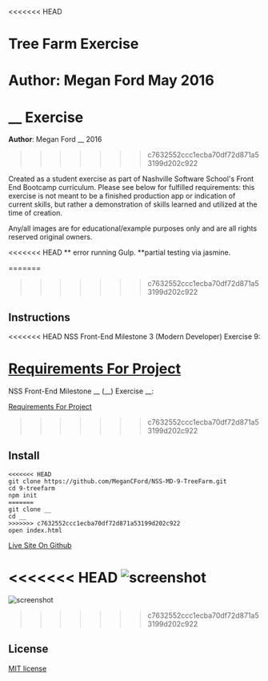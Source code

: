 <<<<<<< HEAD
# Tree Farm Exercise

**Author**: Megan Ford May 2016 
=======
# __ Exercise

**Author**: Megan Ford __ 2016 
>>>>>>> c7632552ccc1ecba70df72d871a53199d202c922


Created as a student exercise as part of Nashville Software School's Front End Bootcamp curriculum. Please see below for fulfilled requirements: this exercise is not meant to be a finished production app or indication of current skills, but rather a demonstration of skills learned and utilized at the time of creation.


Any/all images are for educational/example purposes only and are all rights reserved original owners. 

<<<<<<< HEAD
** error running Gulp. 
**partial testing via jasmine. 

=======
>>>>>>> c7632552ccc1ecba70df72d871a53199d202c922

## Instructions


<<<<<<< HEAD
NSS Front-End Milestone 3 (Modern Developer) Exercise 9: 


[Requirements For Project](https://github.com/nashville-software-school/front-end-milestones/blob/master/4-modern-javascript-developer/exercises/MJ_PROTOTYPAL_TREE_FARM.md)
=======
NSS Front-End Milestone __ (__) Exercise __: 


[Requirements For Project](__)
>>>>>>> c7632552ccc1ecba70df72d871a53199d202c922



## Install


``` 
<<<<<<< HEAD
git clone https://github.com/MeganCFord/NSS-MD-9-TreeFarm.git
cd 9-treefarm
npm init
=======
git clone __
cd __
>>>>>>> c7632552ccc1ecba70df72d871a53199d202c922
open index.html
```

[Live Site On Github]()


<<<<<<< HEAD
![screenshot](rsz-tree-screenshot.jpg)
=======
![screenshot]()
>>>>>>> c7632552ccc1ecba70df72d871a53199d202c922


## License 


[MIT license](LICENSE.md)

